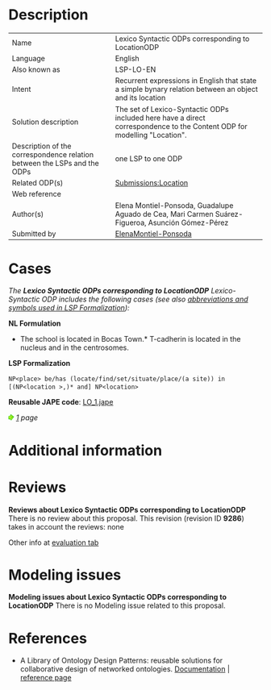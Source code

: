 #  Description




|  |  |
| --- | --- |
|  Name |  Lexico Syntactic ODPs corresponding to LocationODP |
|  Language |  English |
|  Also known as |  LSP-LO-EN |
|  Intent |  Recurrent expressions in English that state a simple bynary relation between an object and its location |
|  Solution description |  The set of Lexico-Syntactic ODPs included here have a direct correspondence to the Content ODP for modelling "Location". |
|  Description of the correspondence relation between the LSPs and the ODPs |  one LSP to one ODP |
|  Related ODP(s) | [Submissions:Location](http://ontologydesignpatterns.org/wiki/index.php?title=Submissions:Location&action=edit&redlink=1 "Submissions:Location (not yet written)") |
|  Web reference |  |
|  Author(s) |  Elena Montiel-Ponsoda, Guadalupe Aguado de Cea, Mari Carmen Suárez-Figueroa, Asunción Gómez-Pérez |
|  Submitted by | [ElenaMontiel-Ponsoda](../User/ElenaMontiel-Ponsoda.md "User:ElenaMontiel-Ponsoda") |


  




#  Cases


_The __Lexico Syntactic ODPs corresponding to LocationODP__ Lexico-Syntactic ODP includes the following cases (see also [abbreviations and symbols used in LSP Formalization](../Community/LSPSymbols.md "Community:LSPSymbols")):_


  






__NL Formulation__



* The school is located in Bocas Town.* T-cadherin is located in the nucleus and in the centrosomes.

__LSP Formalization__




```
NP<place> be/has (locate/find/set/situate/place/(a site)) in [(NP<location >,)* and] NP<location>

```

__Reusable JAPE code__: [LO\_1.jape](./LO_1.jape "LO 1.jape")





[![](./11px-ArrowRight.gif)](../Image/ArrowRight.gif.md "ArrowRight.gif") _[1](./Normalization@oldid=10071.md "Submissions:Lexico Syntactic ODPs corresponding to LocationODP/1") page_



#  Additional information


#  Reviews



__Reviews about Lexico Syntactic ODPs corresponding to LocationODP__
There is no review about this proposal.
This revision (revision ID __9286__) takes in account the reviews: none


Other info at [evaluation tab](http://ontologydesignpatterns.org/wiki/index.php?title=Submissions:Lexico_Syntactic_ODPs_corresponding_to_LocationODP&action=evaluation "http://ontologydesignpatterns.org/wiki/index.php?title=Submissions:Lexico_Syntactic_ODPs_corresponding_to_LocationODP&action=evaluation")




  




#  Modeling issues



__Modeling issues about Lexico Syntactic ODPs corresponding to LocationODP__
There is no Modeling issue related to this proposal.




  




#  References


* A Library of Ontology Design Patterns: reusable solutions for collaborative design of networked ontologies. [Documentation](http://www.neon-project.org/web-content/images/Publications/neon_2008_d2.5.1.pdf "http://www.neon-project.org/web-content/images/Publications/neon_2008_d2.5.1.pdf") | [reference page](../Community/References/NeOn_Deliverable_D2_5_1_3.md "Community:References/NeOn Deliverable D2 5 1 3")